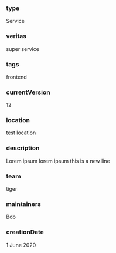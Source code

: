 ### type
Service

### veritas
super service

### tags
frontend

### currentVersion
12

### location
test location

### description
Lorem ipsum lorem ipsum
this is a new line

### team
tiger


### maintainers
Bob

### creationDate
1 June 2020








